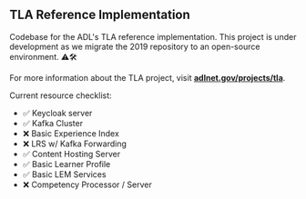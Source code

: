 ## TLA Reference Implementation
Codebase for the ADL's TLA reference implementation.  This project is under development as we migrate the 2019 repository to an open-source environment.  ⚠🛠
 
For more information about the TLA project, visit <b><a href="https://adlnet.gov/projects/tla" target="_blank">adlnet.gov/projects/tla</a></b>.

Current resource checklist:
- ✅ Keycloak server 
- ✅ Kafka Cluster 
- ❌ Basic Experience Index
- ❌ LRS w/ Kafka Forwarding
- ✅ Content Hosting Server
- ✅ Basic Learner Profile
- ✅ Basic LEM Services
- ❌ Competency Processor / Server
